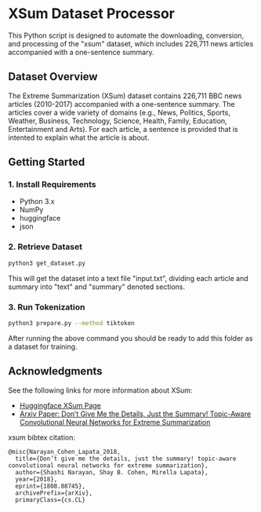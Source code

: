 # XSum Dataset Processor

This Python script is designed to automate the downloading, conversion, and processing of the "xsum" dataset, which includes 226,711 news articles accompanied with a one-sentence summary.

## Dataset Overview

The Extreme Summarization (XSum) dataset contains 226,711 BBC news articles (2010-2017) accompanied with a one-sentence summary. The articles cover a wide variety of domains (e.g., News, Politics, Sports, Weather, Business, Technology, Science, Health, Family, Education, Entertainment and Arts). For each article, a sentence is provided that is intented to explain what the article is about.

## Getting Started

### 1. Install Requirements

- Python 3.x
- NumPy
- huggingface
- json

### 2. Retrieve Dataset

```bash
python3 get_dataset.py
```

This will get the dataset into a text file "input.txt", dividing each article and summary into "text" and "summary" denoted sections.

### 3. Run Tokenization

```bash
python3 prepare.py --method tiktoken
```

After running the above command you should be ready to add this folder as a
dataset for training.


## Acknowledgments

See the following links for more information about XSum:

* [Huggingface XSum Page](https://huggingface.co/datasets/EdinburghNLP/xsum)
* [Arxiv Paper: Don’t Give Me the Details, Just the Summary!
Topic-Aware Convolutional Neural Networks for Extreme Summarization](https://arxiv.org/pdf/1808.08745v1)

xsum bibtex citation:
```
@misc{Narayan_Cohen_Lapata_2018,
  title={Don’t give me the details, just the summary! topic-aware convolutional neural networks for extreme summarization},
  author={Shashi Narayan, Shay B. Cohen, Mirella Lapata},
  year={2018},
  eprint={1808.08745},
  archivePrefix={arXiv},
  primaryClass={cs.CL}
```
